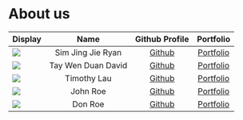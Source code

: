 # About us

Display |       Name        | Github Profile | Portfolio 
--------|:-----------------:|:--------------:|:---------:
![](https://via.placeholder.com/100.png?text=Photo) | Sim Jing Jie Ryan | [Github](https://github.com/rismm) | [Portfolio](docs/team/johndoe.md)
![](https://via.placeholder.com/100.png?text=Photo) | Tay Wen Duan David | [Github](https://github.com/dtaywd) | [Portfolio](docs/team/johndoe.md)
![](https://via.placeholder.com/100.png?text=Photo) | Timothy Lau | [Github](https://github.com/TimothyLKM) | [Portfolio](docs/team/johndoe.md)
![](https://via.placeholder.com/100.png?text=Photo) |     John Roe      | [Github](https://github.com/) | [Portfolio](docs/team/johndoe.md)
![](https://via.placeholder.com/100.png?text=Photo) |      Don Roe      | [Github](https://github.com/) | [Portfolio](docs/team/johndoe.md)

